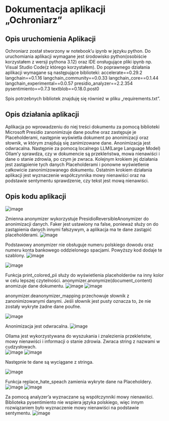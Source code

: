 # Dokumentacja aplikacji „Ochroniarz” 

## Opis uruchomienia Aplikacji
Ochroniarz został stworzony w notebook’u ipynb w języku python. Do uruchomiania aplikacji wymagane jest środowisko python(osobiście korzystałem z wersji pythona 3.12)  oraz IDE onsługujące pliki ipynb np. Visual Studio Code(z którego korzystałem). Do poprawnego działania aplikacji wymagane są następujące biblioteki:
accelerate==0.29.2
langchain==0.1.16
langchain_community==0.0.33
langchain_core==0.1.44
langchain_experimental==0.0.57
presidio_analyzer==2.2.354
pysentimiento==0.7.3
textblob==0.18.0.post0

Spis potrzebnych bibliotek znajduję się również w pliku „requirements.txt”.

## Opis działania aplikacji
Aplikacja po wprowadzeniu do niej treści dokumentu za pomocą biblioteki Microsoft Presidio zanonimizuje dane poufne oraz zastępuje je Placeholderami, następnie wyświetla dokument po anonimizacji oraz słownik, w którym znajdują się zanimizowane dane. Anonimizacja jest odwracalna. Następnie za pomocą localnego LLM(Large Language Model) Ollam’y sprawdza, czy w dokumencie są przekleństwa, mowa nienawiści i dane o stanie zdrowia, po czym je zwraca. Kolejnym krokiem jej działania jest zastąpienie tych danych Placeholderami i ponowne wyświetlenie całkowicie zanonimizowanego dokumentu. Ostatnim krokiem działania aplikacji jest wyznaczenie współczynnika mowy nienawiści oraz na podstawie sentymentu sprawdzenie, czy tekst jest mową nienawiści.

## Opis kodu aplikacji
 ![image](https://github.com/Mydlyk/Ochroniarz/assets/65900710/5fb700e1-f830-4b7e-8cca-1d10a940616d)

Zmienna anonymizer wykorzystuje PresidioReversibleAnonymizer do anonimizacji danych. Faker jest ustawiony na false, ponieważ służy on do zastąpienia danych innymi fałszywym, a aplikacja ma te dane zastąpić placeholderami. 
![image](https://github.com/Mydlyk/Ochroniarz/assets/65900710/cf355861-bbf6-4921-b1a4-b3e648d4ff8b)
 
Podstawowy anonymizer nie obsługuje numeru polskiego dowodu oraz numeru konta bankowego oddzielonego spacjami. Powyższy kod dodaje te szablony.
![image](https://github.com/Mydlyk/Ochroniarz/assets/65900710/6c4a4a93-cf86-463a-8818-009e950b0b55)
 
![image](https://github.com/Mydlyk/Ochroniarz/assets/65900710/12c561a8-6271-4af2-8873-b47233c48d97)
 
Funkcja print_colored_pii służy do wyświetlenia placeholderów na inny kolor w celu lepszej czytelności.
anonymizer.anonymize(document_content) anomizuje dane dokumentu.
![image](https://github.com/Mydlyk/Ochroniarz/assets/65900710/7d4490f7-1fcf-4c3a-bf4c-97762ea38044)
 ![image](https://github.com/Mydlyk/Ochroniarz/assets/65900710/77bc5b9d-478c-4995-9ec5-084f62766d6b)
 
  
anonymizer.deanonymizer_mapping przechowuje słownik z zanonimizowanymi danymi. Jeśli słownik jest pusty oznacza to, że nie zostały wykryte żadne dane poufne.

 ![image](https://github.com/Mydlyk/Ochroniarz/assets/65900710/4e354c88-f1c0-4c75-a17d-60468585eecd)

Anonimizacja jest odwracalna.
![image](https://github.com/Mydlyk/Ochroniarz/assets/65900710/55abc37d-6431-4404-bc8b-88637ebc78c7)

 
Ollama jest wykorzystywana do wyszukania i znalezienia przekleństw, mowy nienawiści i informacji o stanie zdrowia. Zwraca string z nazwami w cudzysłowach.  
 ![image](https://github.com/Mydlyk/Ochroniarz/assets/65900710/bcdc4f7f-8544-42c4-a143-bdd631b4ecbf)
 ![image](https://github.com/Mydlyk/Ochroniarz/assets/65900710/b5d6192d-c7e2-478e-be23-a0b6768af25c)


Następnie te dane są wyciągane z stringa.
 
 ![image](https://github.com/Mydlyk/Ochroniarz/assets/65900710/81c148f1-3cb0-4c28-b15c-219165603a69)

Funkcja replace_hate_speach zamienia wykryte dane na Placeholdery.
 ![image](https://github.com/Mydlyk/Ochroniarz/assets/65900710/bbc80f9f-8b06-4213-b824-1a3f191fcbd3)
![image](https://github.com/Mydlyk/Ochroniarz/assets/65900710/34c01b2b-d80d-4c27-bb46-a0ddc164b56a)

 
Za pomocą analyzer’a wyznaczane są współczynniki mowy nienawiści. Biblioteka pysentimiento nie wspiera języka polskiego, więc innym rozwiązaniem było wyznaczenie mowy nienawiści na podstawie sentymentu.
![image](https://github.com/Mydlyk/Ochroniarz/assets/65900710/2baeabbb-eb5b-4d99-a3e9-9bd99fef4b3c)
 

